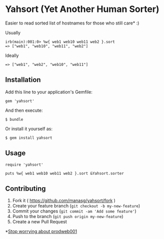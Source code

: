 # Yahsort (Yet Another Human Sorter)

Easier to read sorted list of hostnames for those who still care* :)

Usually

```
irb(main):001:0> %w{ web1 web10 web11 web2 }.sort 
=> ["web1", "web10", "web11", "web2"]

```

Ideally

```
=> ["web1", "web2", "web10", "web11"]
```

## Installation

Add this line to your application's Gemfile:

    gem 'yahsort'

And then execute:

    $ bundle

Or install it yourself as:

    $ gem install yahsort

## Usage

```
require 'yahsort'

puts %w{ web1 web10 web11 web2 }.sort &Yahsort.sorter
```

## Contributing

1. Fork it ( https://github.com/manasg/yahsort/fork )
2. Create your feature branch (`git checkout -b my-new-feature`)
3. Commit your changes (`git commit -am 'Add some feature'`)
4. Push to the branch (`git push origin my-new-feature`)
5. Create a new Pull Request

*[Stop worrying about prodweb001](http://www.slideshare.net/AmazonWebServices/stop-worrying-about-prodweb001-and-start-loving-i98fb9856-arc201-aws-reinvent-2013)
